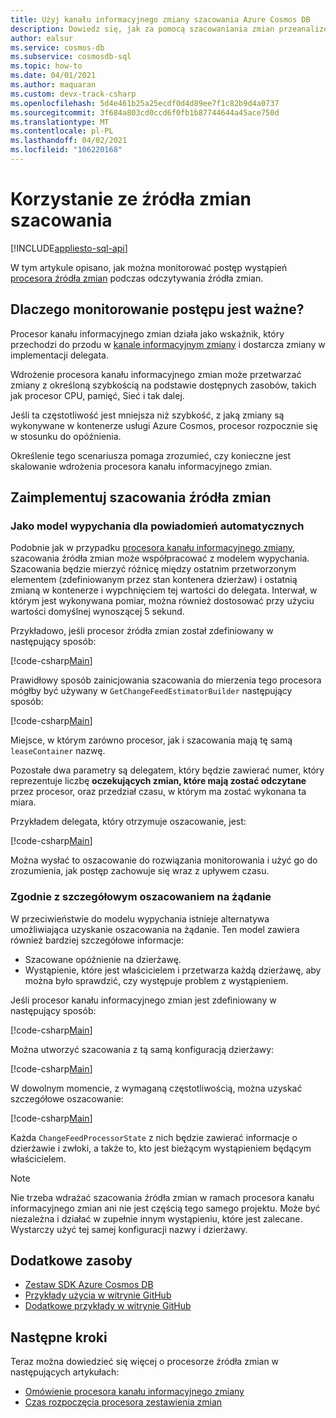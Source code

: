 ```yaml
---
title: Użyj kanału informacyjnego zmiany szacowania Azure Cosmos DB
description: Dowiedz się, jak za pomocą szacowaniania zmian przeanalizować postęp procesora źródła zmian
author: ealsur
ms.service: cosmos-db
ms.subservice: cosmosdb-sql
ms.topic: how-to
ms.date: 04/01/2021
ms.author: maquaran
ms.custom: devx-track-csharp
ms.openlocfilehash: 5d4e461b25a25ecdf0d4d89ee7f1c82b9d4a0737
ms.sourcegitcommit: 3f684a803cd0ccd6f0fb1b87744644a45ace750d
ms.translationtype: MT
ms.contentlocale: pl-PL
ms.lasthandoff: 04/02/2021
ms.locfileid: "106220168"
---
```

# <a name="use-the-change-feed-estimator"></a>Korzystanie ze źródła zmian szacowania
[!INCLUDE[appliesto-sql-api](includes/appliesto-sql-api.md)]

W tym artykule opisano, jak można monitorować postęp wystąpień [procesora źródła zmian](./change-feed-processor.md) podczas odczytywania źródła zmian.

## <a name="why-is-monitoring-progress-important"></a>Dlaczego monitorowanie postępu jest ważne?

Procesor kanału informacyjnego zmian działa jako wskaźnik, który przechodzi do przodu w [kanale informacyjnym zmiany](./change-feed.md) i dostarcza zmiany w implementacji delegata.

Wdrożenie procesora kanału informacyjnego zmian może przetwarzać zmiany z określoną szybkością na podstawie dostępnych zasobów, takich jak procesor CPU, pamięć, Sieć i tak dalej.

Jeśli ta częstotliwość jest mniejsza niż szybkość, z jaką zmiany są wykonywane w kontenerze usługi Azure Cosmos, procesor rozpocznie się w stosunku do opóźnienia.

Określenie tego scenariusza pomaga zrozumieć, czy konieczne jest skalowanie wdrożenia procesora kanału informacyjnego zmian.

## <a name="implement-the-change-feed-estimator"></a>Zaimplementuj szacowania źródła zmian

### <a name="as-a-push-model-for-automatic-notifications"></a>Jako model wypychania dla powiadomień automatycznych

Podobnie jak w przypadku [procesora kanału informacyjnego zmiany](./change-feed-processor.md), szacowania źródła zmian może współpracować z modelem wypychania. Szacowania będzie mierzyć różnicę między ostatnim przetworzonym elementem (zdefiniowanym przez stan kontenera dzierżaw) i ostatnią zmianą w kontenerze i wypchnięciem tej wartości do delegata. Interwał, w którym jest wykonywana pomiar, można również dostosować przy użyciu wartości domyślnej wynoszącej 5 sekund.

Przykładowo, jeśli procesor źródła zmian został zdefiniowany w następujący sposób:

[!code-csharp[Main](~/samples-cosmosdb-dotnet-v3/Microsoft.Azure.Cosmos.Samples/Usage/ChangeFeed/Program.cs?name=StartProcessorEstimator)]

Prawidłowy sposób zainicjowania szacowania do mierzenia tego procesora mógłby być używany w `GetChangeFeedEstimatorBuilder` następujący sposób:

[!code-csharp[Main](~/samples-cosmosdb-dotnet-v3/Microsoft.Azure.Cosmos.Samples/Usage/ChangeFeed/Program.cs?name=StartEstimator)]

Miejsce, w którym zarówno procesor, jak i szacowania mają tę samą `leaseContainer` nazwę.

Pozostałe dwa parametry są delegatem, który będzie zawierać numer, który reprezentuje liczbę **oczekujących zmian, które mają zostać odczytane** przez procesor, oraz przedział czasu, w którym ma zostać wykonana ta miara.

Przykładem delegata, który otrzymuje oszacowanie, jest:

[!code-csharp[Main](~/samples-cosmosdb-dotnet-v3/Microsoft.Azure.Cosmos.Samples/Usage/ChangeFeed/Program.cs?name=EstimationDelegate)]

Można wysłać to oszacowanie do rozwiązania monitorowania i użyć go do zrozumienia, jak postęp zachowuje się wraz z upływem czasu.

### <a name="as-an-on-demand-detailed-estimation"></a>Zgodnie z szczegółowym oszacowaniem na żądanie

W przeciwieństwie do modelu wypychania istnieje alternatywa umożliwiająca uzyskanie oszacowania na żądanie. Ten model zawiera również bardziej szczegółowe informacje:

* Szacowane opóźnienie na dzierżawę.
* Wystąpienie, które jest właścicielem i przetwarza każdą dzierżawę, aby można było sprawdzić, czy występuje problem z wystąpieniem.

Jeśli procesor kanału informacyjnego zmian jest zdefiniowany w następujący sposób:

[!code-csharp[Main](~/samples-cosmosdb-dotnet-v3/Microsoft.Azure.Cosmos.Samples/Usage/ChangeFeed/Program.cs?name=StartProcessorEstimatorDetailed)]

Można utworzyć szacowania z tą samą konfiguracją dzierżawy:

[!code-csharp[Main](~/samples-cosmosdb-dotnet-v3/Microsoft.Azure.Cosmos.Samples/Usage/ChangeFeed/Program.cs?name=StartEstimatorDetailed)]

W dowolnym momencie, z wymaganą częstotliwością, można uzyskać szczegółowe oszacowanie:

[!code-csharp[Main](~/samples-cosmosdb-dotnet-v3/Microsoft.Azure.Cosmos.Samples/Usage/ChangeFeed/Program.cs?name=GetIteratorEstimatorDetailed)]

Każda `ChangeFeedProcessorState` z nich będzie zawierać informacje o dzierżawie i zwłoki, a także to, kto jest bieżącym wystąpieniem będącym właścicielem. 

> [!NOTE]
> Nie trzeba wdrażać szacowania źródła zmian w ramach procesora kanału informacyjnego zmian ani nie jest częścią tego samego projektu. Może być niezależna i działać w zupełnie innym wystąpieniu, które jest zalecane. Wystarczy użyć tej samej konfiguracji nazwy i dzierżawy.

## <a name="additional-resources"></a>Dodatkowe zasoby

* [Zestaw SDK Azure Cosmos DB](sql-api-sdk-dotnet.md)
* [Przykłady użycia w witrynie GitHub](https://github.com/Azure/azure-cosmos-dotnet-v3/tree/master/Microsoft.Azure.Cosmos.Samples/Usage/ChangeFeed)
* [Dodatkowe przykłady w witrynie GitHub](https://github.com/Azure-Samples/cosmos-dotnet-change-feed-processor)

## <a name="next-steps"></a>Następne kroki

Teraz można dowiedzieć się więcej o procesorze źródła zmian w następujących artykułach:

* [Omówienie procesora kanału informacyjnego zmiany](change-feed-processor.md)
* [Czas rozpoczęcia procesora zestawienia zmian](./change-feed-processor.md#starting-time)